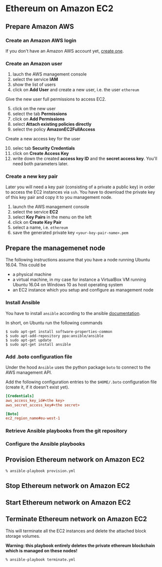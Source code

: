 # Ethereum on Amazon EC2

## Prepare Amazon AWS

### Create an Amazon AWS login
If you don't have an Amazon AWS account yet, [create one][1].

### Create an Amazon user

1. lauch the AWS management console
2. select the service **IAM**
3. show the list of users
4. click on **Add User** and create a new user, i.e. the user `ethereum`

Give the new user full permissions to access EC2.

5. click on the new user
6. select the tab **Permissions**
7. click on **Add Permissions**
8. select **Attach existing policies directly**
9. select the policy **AmazonEC2FullAccess**

Create a new access key for the user

10. selec tab **Security Credentials**
11. click on **Create Access Key** 
12. write down the created **access key ID** and the **secret access key**. You'll need both parameters later. 

### Create a new key pair
Later you will need a key pair (consisting of a private a public key) in order
to access the EC2 instances via `ssh`. You have to download the private key of this key pair and copy it to you management node.

1. launch the AWS management console
2. select the service **EC2**
3. select **Key Pairs** in the menu on the left
4. click on **Create Key Pair**
5. select a name, i.e. ``ethereum``
6. save the generated private key `<your-key-pair-name>.pem` 

## Prepare the managemenet node

The following instructions assume that you have a node running Ubuntu 16.04. This could be 
* a physical machine 
* a virtual machine, in my case for instance a VirtualBox VM running Ubuntu 16.04 on Windows 10 as host operating system
* an EC2 instance which you setup and configure as management node 

### Install Ansible
You have to install `ansible` according to the ansible [documentation](http://docs.ansible.com/ansible/intro_installation.html).

In short, on Ubuntu run the following commands
```
$ sudo apt-get install software-properties-common
$ sudo apt-add-repository ppa:ansible/ansible
$ sudo apt-get update
$ sudo apt-get install ansible
```

### Add .boto configuration file
Under the hood `Ansible` uses the python package `boto` to connect to the AWS management API.  

Add the following configuration entries to the `$HOME/.boto` configuration file (create it, if it doesn't exist yet).

```INI
[Credentials]
aws_access_key_id#<the key>
aws_secret_access_key#<the secret>

[Boto]
ec2_region_name#eu-west-1
```

### Retrieve Ansible playbooks from the git repository


### Configure the Ansible playbooks


## Provision Ethereum network on Amazon EC2

```shell
% ansible-playbook provision.yml
```


## Stop Ethereum network on Amazon EC2


## Start Ethereum network on Amazon EC2


## Terminate Ethereum network on Amazon EC2
This will terminate all the EC2 instances and delete the attached block storage volumes.

**Warning: this playbook entirely deletes the  private ethereum blockchain which is managed on these nodes!**

```shell
% ansible-playbook terminate.yml
```



[1]: https://portal.aws.amazon.com/billing/signup?redirect_url#https%3A%2F%2Faws.amazon.com%2Fregistration-confirmation#/support




